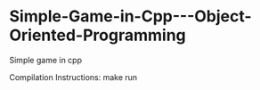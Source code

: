 # Simple-Game-in-Cpp---Object-Oriented-Programming

Simple game in cpp

Compilation Instructions:
make run